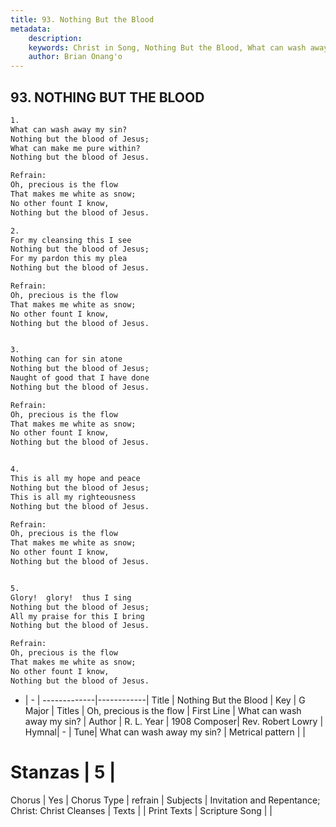 ```yaml
---
title: 93. Nothing But the Blood
metadata:
    description: 
    keywords: Christ in Song, Nothing But the Blood, What can wash away my sin?, Oh, precious is the flow
    author: Brian Onang'o
---
```



## 93. NOTHING BUT THE BLOOD

```txt
1.
What can wash away my sin?
Nothing but the blood of Jesus;
What can make me pure within?
Nothing but the blood of Jesus.

Refrain:
Oh, precious is the flow
That makes me white as snow;
No other fount I know,
Nothing but the blood of Jesus.

2.
For my cleansing this I see
Nothing but the blood of Jesus;
For my pardon this my plea
Nothing but the blood of Jesus. 

Refrain:
Oh, precious is the flow
That makes me white as snow;
No other fount I know,
Nothing but the blood of Jesus.


3.
Nothing can for sin atone
Nothing but the blood of Jesus;
Naught of good that I have done
Nothing but the blood of Jesus. 

Refrain:
Oh, precious is the flow
That makes me white as snow;
No other fount I know,
Nothing but the blood of Jesus.


4.
This is all my hope and peace
Nothing but the blood of Jesus;
This is all my righteousness
Nothing but the blood of Jesus. 

Refrain:
Oh, precious is the flow
That makes me white as snow;
No other fount I know,
Nothing but the blood of Jesus.


5.
Glory!  glory!  thus I sing
Nothing but the blood of Jesus;
All my praise for this I bring
Nothing but the blood of Jesus. 

Refrain:
Oh, precious is the flow
That makes me white as snow;
No other fount I know,
Nothing but the blood of Jesus.


```

- |   -  |
-------------|------------|
Title | Nothing But the Blood |
Key | G Major |
Titles | Oh, precious is the flow |
First Line | What can wash away my sin? |
Author | R. L. 
Year | 1908
Composer| Rev. Robert Lowry |
Hymnal|  - |
Tune| What can wash away my sin? |
Metrical pattern | |
# Stanzas | 5 |
Chorus | Yes |
Chorus Type | refrain |
Subjects | Invitation and Repentance; Christ: Christ Cleanses |
Texts |  |
Print Texts | 
Scripture Song |  |
  
